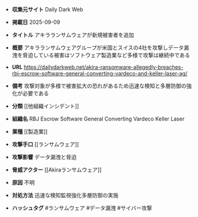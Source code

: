 - **収集元サイト**
Daily Dark Web

- **掲載日**
2025-09-09

- **タイトル**
アキラランサムウェアが新規被害者を追加

- **概要**
アキラランサムウェアグループが米国とスイスの4社を攻撃しデータ漏洩を脅迫している被害はソフトウェア製造業など多様で攻撃は継続中である

- **URL**
https://dailydarkweb.net/akira-ransomware-allegedly-breaches-rbj-escrow-software-general-converting-vardeco-and-keller-laser-ag/

- **備考**
攻撃対象が多様で被害拡大の恐れがあるため迅速な検知と多層防御の強化が必要である

- **分類**
[[他組織インシデント]]

- **組織名**
RBJ Escrow Software General Converting Vardeco Keller Laser

- **業種**
[[製造業]]

- **攻撃手口**
[[ランサムウェア]]

- **攻撃影響**
データ漏洩と脅迫

- **脅威アクター**
[[Akiraランサムウェア]]

- **原因**
不明

- **対処方法**
迅速な検知監視強化多層防御の実施

- **ハッシュタグ**
#ランサムウェア #データ漏洩 #サイバー攻撃
